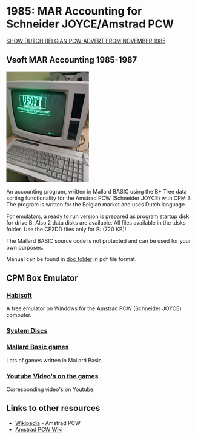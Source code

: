 # 1985: MAR Accounting for Schneider JOYCE/Amstrad PCW

[SHOW DUTCH BELGIAN PCW-ADVERT FROM NOVEMBER 1985][DIDECAR]

## Vsoft MAR Accounting 1985-1987

![PCW-MAR](images/VSOFT-MAR-PCW-SCREEN.jpg)

An accounting program, written in Mallard BASIC using the B+ Tree data sorting functionality for the Amstrad PCW (Schneider JOYCE) with CPM 3. The program is written for the Belgian market and uses Dutch language.

For emulators, a ready to run version is prepared as program startup disk for drive B. Also 2 data disks are available. All files available in the .dsks folder. Use the CF2DD files only for B: (720 KB)!

The Mallard BASIC source code is not protected and can be used for your own purposes.

Manual can be found in [doc folder][Manual] in pdf file format.

## CPM Box Emulator

### [Habisoft][habisoft]

A free emulator on Windows for the Amstrad PCW (Schneider JOYCE) computer.

### [System Discs][systemdiscs]

### [Mallard Basic games][habisoft2]

Lots of games written in Mallard Basic.

### [Youtube Video's on the games][JetSetWillyYoutube]

Corresponding video's on Youtube.

## Links to other resources

- [Wikipedia][wikipedia] - Amstrad PCW
- [Amstrad PCW Wiki][pcw-wiki]

[DIDECAR]: images/DIDECAR-JOYCE-PCW-ADVERT-DEC1985.pdf
[Manual]: doc/VSOFT-MAR-PCW-1987-NL.pdf
[habisoft]: https://habisoft.com/pcw/en.htm
[habisoft2]: https://www.habisoft.com/pcwwiki/doku.php?id=en:games_for_mallard_basic
[JetSetWillyYoutube]:https://www.youtube.com/@JetSetWillyJunior/search?query=pcw
[systemdiscs]: https://www.habisoft.com/pcwwiki/doku.php?id=en:sistema:indice
[pcw-wiki]: https://www.habisoft.com/pcwwiki/doku.php?id=en:start
[wikipedia]: https://en.wikipedia.org/wiki/Amstrad_PCW


